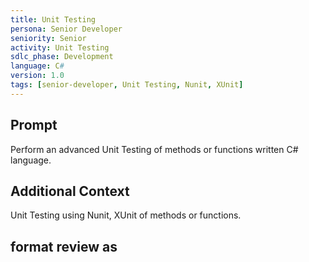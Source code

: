 ```yaml
---
title: Unit Testing
persona: Senior Developer
seniority: Senior
activity: Unit Testing
sdlc_phase: Development
language: C#
version: 1.0
tags: [senior-developer, Unit Testing, Nunit, XUnit]
---
```


## Prompt

Perform an advanced Unit Testing of methods or functions written C# language.

## Additional Context

Unit Testing using Nunit, XUnit of methods or functions.

## format review as
